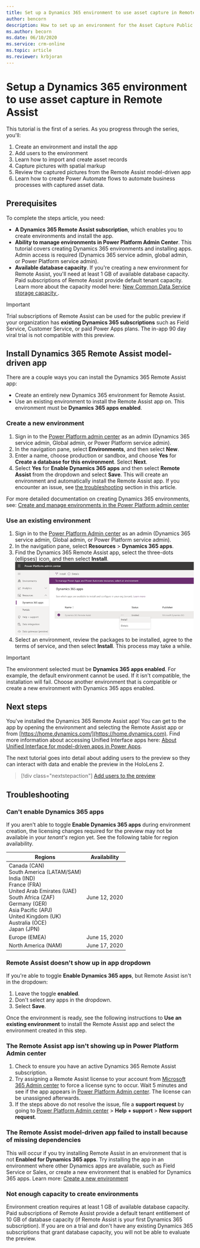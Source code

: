 ```yaml
---
title: Set up a Dynamics 365 environment to use asset capture in Remote Assist
author: bencorn
description: How to set up an environment for the Asset Capture Public Preview
ms.author: becorn
ms.date: 06/10/2020
ms.service: crm-online
ms.topic: article
ms.reviewer: krbjoran
---
```

# Setup a Dynamics 365 environment to use asset capture in Remote Assist

This tutorial is the first of a series. As you progress through the series, you'll:

1. Create an environment and install the app
2. Add users to the environment
3. Learn how to import and create asset records
4. Capture pictures with spatial markup
5. Review the captured pictures from the Remote Assist model-driven app
6. Learn how to create Power Automate flows to automate business processes with captured asset data.

## Prerequisites

To complete the steps article, you need:

- **A Dynamics 365 Remote Assist subscription**, which enables you to create environments and install the app.
- **Ability to manage environments in Power Platform Admin Center**. This tutorial covers creating Dynamics 365 environments and installing apps. Admin access is required (Dynamics 365 service admin, global admin, or Power Platform service admin).
- **Available database capacity**. If you're creating a new environment for Remote Assist, you'll need at least 1 GB of available database capacity. Paid subscriptions of Remote Assist provide default tenant capacity. Learn more about the capacity model here: [New Common Data Service storage capacity
](https://docs.microsoft.com/power-platform/admin/capacity-storage).

> [!IMPORTANT]
> Trial subscriptions of Remote Assist can be used for the public preview if your organization has **existing Dynamics 365 subscriptions** such as Field Service, Customer Service, or paid Power Apps plans. The in-app 90 day viral trial is not compatible with this preview.

## Install Dynamics 365 Remote Assist model-driven app

There are a couple ways you can install the Dynamics 365 Remote Assist app:

- Create an entirely new Dynamics 365 environment for Remote Assist.
- Use an existing environment to install the Remote Assist app on. This environment must be **Dynamics 365 apps enabled**.

### Create a new environment

1. Sign in to the [Power Platform admin center](https://admin.powerplatform.com) as an admin (Dynamics 365 service admin, Global admin, or Power Platform service admin).
2. In the navigation pane, select **Environments**, and then select **New**.
3. Enter a name, choose production or sandbox, and choose **Yes** for **Create a database for this environment**. Select **Next**.
4. Select **Yes** for **Enable Dynamics 365 apps** and then select **Remote Assist** from the dropdown and select **Save**. This will create an environment and automatically install the Remote Assist app. If you encounter an issue, see [the troubleshooting](#troubleshooting) section in this article.

For more detailed documentation on creating Dynamics 365 environments, see: [Create and manage environments in the Power Platform admin center](https://docs.microsoft.com/power-platform/admin/create-environment#create-an-environment-in-the-power-platform-admin-center)

### Use an existing environment

1. Sign in to the [Power Platform Admin center](https://admin.powerplatform.com) as an admin (Dynamics 365 service admin, Global admin, or Power Platform service admin).
2. In the navigation pane, select **Resources** > **Dynamics 365 apps**.
3. Find the Dynamics 365 Remote Assist app, select the three-dots (ellipses) icon, and then select **Install**.
![Screenshot of Power Platform Admin center.](./media/AC_PPAC_InstallApp.png "Admin Portal")
4. Select an environment, review the packages to be installed, agree to the terms of service, and then select **Install**. This process may take a while.

> [!IMPORTANT]
> The environment selected must be **Dynamics 365 apps enabled**. For example, the default environment cannot be used. If it isn't compatible, the installation will fail. Choose another environment that is compatible or create a new environment with Dynamics 365 apps enabled.

## Next steps

You've installed the Dynamics 365 Remote Assist app! You can get to the app by opening the environment and selecting the Remote Assist app or from [https://home.dynamics.com/](https://home.dynamics.com). Find more information about accessing Unified Interface apps here: [About Unified Interface for model-driven apps in Power Apps](https://docs.microsoft.com/power-platform/admin/about-unified-interface).

The next tutorial goes into detail about adding users to the preview so they can interact with data and enable the preview in the HoloLens 2.

> [!div class="nextstepaction"]
> [Add users to the preview](./asset-capture-add-users.md)

## Troubleshooting

### Can't enable Dynamics 365 apps

If you aren't able to toggle **Enable Dynamics 365 apps** during environment creation, the licensing changes required for the preview may not be available in your *tenant's* region yet. See the following table for region availability.

|Regions|Availability|
|-----|-----|
|Canada (CAN) </br> South America (LATAM/SAM) </br>India (IND) </br> France (FRA) </br> United Arab Emirates (UAE) </br> South Africa (ZAF) </br> Germany (GER) </br> Asia Pacific (APJ) </br> United Kingdom (UK) </br> Australia (OCE) </br> Japan (JPN) </br> | June 12, 2020|
| Europe (EMEA) | June 15, 2020|
| North America (NAM) | June 17, 2020|

### Remote Assist doesn't show up in app dropdown

If you're able to toggle **Enable Dynamics 365 apps**, but Remote Assist isn't in the dropdown:

1. Leave the toggle **enabled**.
2. Don't select any apps in the dropdown.
3. Select **Save**.

Once the environment is ready, see the following instructions to **Use an existing environment** to install the Remote Assist app and select the environment created in this step.

### The Remote Assist app isn't showing up in Power Platform Admin center

1. Check to ensure you have an active Dynamics 365 Remote Assist subscription.
2. Try assigning a Remote Assist license to your account from [Microsoft 365 Admin center](https://admin.microsoft.com) to force a license sync to occur. Wait 5 minutes and see if the app appears in [Power Platform Admin center](https://admin.powerplatform.com). The license can be unassigned afterwards.
3. If the steps above do not resolve the issue, file a **support request** by going to [Power Platform Admin center](https://admin.powerplatform.com) > **Help + support** > **New support request**.

### The Remote Assist model-driven app failed to install because of missing dependencies

This will occur if you try installing Remote Assist in an environment that is not **Enabled for Dynamics 365 apps**. Try installing the app in an environment where other Dynamics apps are available, such as Field Service or Sales, or create a new environment that is enabled for Dynamics 365 apps. Learn more: [Create a new environment](#install-dynamics-365-remote-assist-model-driven-app)

### Not enough capacity to create environments

Environment creation requires at least 1 GB of available database capacity. Paid subscriptions of Remote Assist provide a default tenant entitlement of 10 GB of database capacity (if Remote Assist is your first Dynamics 365 subscription). If you are on a trial and don't have any existing Dynamics 365 subscriptions that grant database capacity, you will not be able to evaluate the preview.

